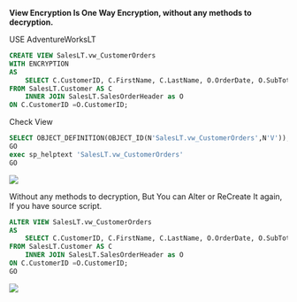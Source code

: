 **View Encryption Is One Way Encryption, without any methods to decryption.**

USE AdventureWorksLT

```SQL
CREATE VIEW SalesLT.vw_CustomerOrders
WITH ENCRYPTION
AS
	SELECT C.CustomerID, C.FirstName, C.LastName, O.OrderDate, O.SubTotal, O.TotalDue 
FROM SalesLT.Customer AS C
	INNER JOIN SalesLT.SalesOrderHeader as O
ON C.CustomerID =O.CustomerID;
```

Check View

```SQL
SELECT OBJECT_DEFINITION(OBJECT_ID(N'SalesLT.vw_CustomerOrders',N'V'));
GO
exec sp_helptext 'SalesLT.vw_CustomerOrders'
GO
```

![](https://i.imgur.com/i5xE5bk.png)

Without any methods to decryption, But You can Alter or ReCreate It again, If you have source script.

```SQL
ALTER VIEW SalesLT.vw_CustomerOrders
AS
	SELECT C.CustomerID, C.FirstName, C.LastName, O.OrderDate, O.SubTotal, O.TotalDue 
FROM SalesLT.Customer AS C
	INNER JOIN SalesLT.SalesOrderHeader as O
ON C.CustomerID =O.CustomerID;
GO
```

![](https://i.imgur.com/IBo6U49.png)

